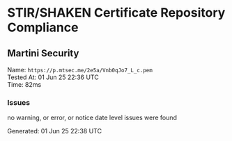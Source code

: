 # STIR/SHAKEN Certificate Repository Compliance

## Martini Security

Name: `https://p.mtsec.me/2e5a/Vnb0qJo7_L_c.pem`\
Tested At: 01 Jun 25 22:36 UTC\
Time: 82ms

### Issues

no warning, or error, or notice date level issues were found

Generated: 01 Jun 25 22:38 UTC